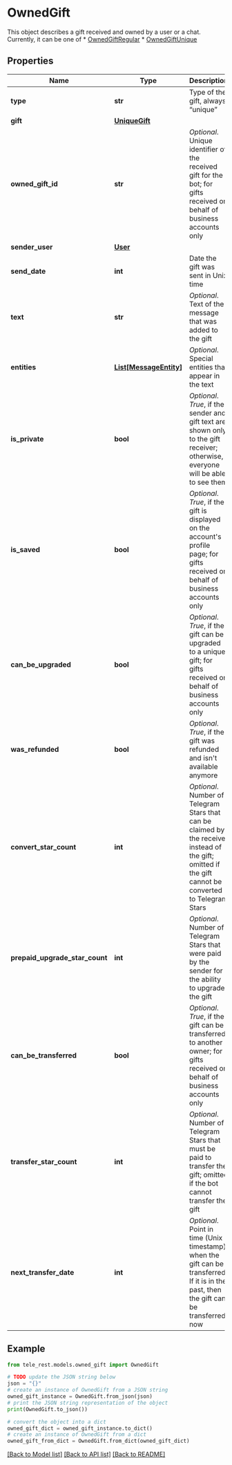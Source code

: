 # OwnedGift

This object describes a gift received and owned by a user or a chat. Currently, it can be one of  * [OwnedGiftRegular](https://core.telegram.org/bots/api/#ownedgiftregular) * [OwnedGiftUnique](https://core.telegram.org/bots/api/#ownedgiftunique)

## Properties

Name | Type | Description | Notes
------------ | ------------- | ------------- | -------------
**type** | **str** | Type of the gift, always “unique” | [default to 'unique']
**gift** | [**UniqueGift**](UniqueGift.md) |  | 
**owned_gift_id** | **str** | *Optional*. Unique identifier of the received gift for the bot; for gifts received on behalf of business accounts only | [optional] 
**sender_user** | [**User**](User.md) |  | [optional] 
**send_date** | **int** | Date the gift was sent in Unix time | 
**text** | **str** | *Optional*. Text of the message that was added to the gift | [optional] 
**entities** | [**List[MessageEntity]**](MessageEntity.md) | *Optional*. Special entities that appear in the text | [optional] 
**is_private** | **bool** | *Optional*. *True*, if the sender and gift text are shown only to the gift receiver; otherwise, everyone will be able to see them | [optional] [default to True]
**is_saved** | **bool** | *Optional*. *True*, if the gift is displayed on the account&#39;s profile page; for gifts received on behalf of business accounts only | [optional] [default to True]
**can_be_upgraded** | **bool** | *Optional*. *True*, if the gift can be upgraded to a unique gift; for gifts received on behalf of business accounts only | [optional] [default to True]
**was_refunded** | **bool** | *Optional*. *True*, if the gift was refunded and isn&#39;t available anymore | [optional] [default to True]
**convert_star_count** | **int** | *Optional*. Number of Telegram Stars that can be claimed by the receiver instead of the gift; omitted if the gift cannot be converted to Telegram Stars | [optional] 
**prepaid_upgrade_star_count** | **int** | *Optional*. Number of Telegram Stars that were paid by the sender for the ability to upgrade the gift | [optional] 
**can_be_transferred** | **bool** | *Optional*. *True*, if the gift can be transferred to another owner; for gifts received on behalf of business accounts only | [optional] [default to True]
**transfer_star_count** | **int** | *Optional*. Number of Telegram Stars that must be paid to transfer the gift; omitted if the bot cannot transfer the gift | [optional] 
**next_transfer_date** | **int** | *Optional*. Point in time (Unix timestamp) when the gift can be transferred. If it is in the past, then the gift can be transferred now | [optional] 

## Example

```python
from tele_rest.models.owned_gift import OwnedGift

# TODO update the JSON string below
json = "{}"
# create an instance of OwnedGift from a JSON string
owned_gift_instance = OwnedGift.from_json(json)
# print the JSON string representation of the object
print(OwnedGift.to_json())

# convert the object into a dict
owned_gift_dict = owned_gift_instance.to_dict()
# create an instance of OwnedGift from a dict
owned_gift_from_dict = OwnedGift.from_dict(owned_gift_dict)
```
[[Back to Model list]](../README.md#documentation-for-models) [[Back to API list]](../README.md#documentation-for-api-endpoints) [[Back to README]](../README.md)


